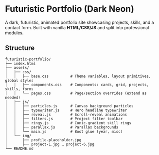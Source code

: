 # Futuristic Portfolio (Dark Neon)

A dark, futuristic, animated portfolio site showcasing projects, skills, and a contact form. Built with vanilla **HTML/CSS/JS** and split into professional modules.

## Structure

```
futuristic-portfolio/
├── index.html
├── assets/
│   ├── css/
│   │   ├── base.css          # Theme variables, layout primitives, global styles
│   │   ├── components.css    # Components: cards, grid, projects, skills, forms
│   │   └── pages.css         # Page/section overrides (extend as needed)
│   ├── js/
│   │   ├── particles.js      # Canvas background particles
│   │   ├── typewriter.js     # Hero headline typewriter
│   │   ├── reveal.js         # Scroll‑reveal animations
│   │   ├── filters.js        # Project filter toolbar
│   │   ├── rings.js          # Conic‑gradient skill rings
│   │   ├── parallax.js       # Parallax backgrounds
│   │   └── main.js           # Boot glue (year, misc)
│   └── img/
│       ├── profile-placeholder.jpg
│       ├── project-1.jpg … project-6.jpg
└── README.md
```
